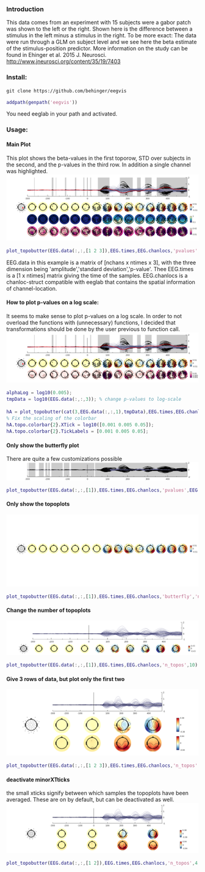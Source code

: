 ### Introduction
This data comes from an experiment with 15 subjects were a gabor patch
was shown to the left or the right.
Shown here is the difference between a stimulus in the left minus a
stimulus in the right. To be more exact: The data were run through a GLM
on subject level and we see here the beta estimate of the
stimulus-position predictor. More information on the study can be found
in Ehinger et al. 2015 J. Neurosci.
http://www.jneurosci.org/content/35/19/7403

### Install:
```
git clone https://github.com/behinger/eegvis
```
``` matlab
addpath(genpath('eegvis'))
```

You need eeglab in your path and activated.

### Usage:
#### Main Plot
This plot shows the beta-values in the first toporow, STD over subjects in the second, and the p-values in the third row. In addition a single channel was highlighted.
![main plot](https://raw.githubusercontent.com/behinger/eegvis/master/topo_butter/html/main_call_01.png)
```matlab
plot_topobutter(EEG.data(:,:,[1 2 3]),EEG.times,EEG.chanlocs,'pvalues',EEG.data(:,:,3),'highlighted_channel',10,'colormap',{{'div','RdYlBu'},{'seq','YlGnBu'},'seq'},'topoalpha',0.005)
```
EEG.data in this example is a matrix of [nchans x ntimes x 3], with the three dimension being 'amplitude','standard deviation','p-value'. Thee EEG.times is a [1 x ntimes] matrix giving the time of the samples. EEG.chanlocs is a chanloc-struct compatible with eeglab that contains the spatial information of channel-location.

#### How to plot p-values on a log scale:
It seems to make sense to plot p-values on a log scale. In order to not
overload the functions with (unnecessary) functions, I decided that
transformations should be done by the user previous to function call.
![main plot](https://raw.githubusercontent.com/behinger/eegvis/master/topo_butter/html/main_call_02.png)
```matlab
alphaLog = log10(0.005);
tmpData = log10(EEG.data(:,:,3)); % change p-values to log-scale

hA = plot_topobutter(cat(3,EEG.data(:,:,1),tmpData),EEG.times,EEG.chanlocs,'pvalues',tmpData,'highlighted_channel',10,'colormap',{'div','seq'},'topoalpha',alphaLog);
% Fix the scaling of the colorbar
hA.topo.colorbar{2}.XTick = log10([0.001 0.005 0.05]);
hA.topo.colorbar{2}.TickLabels = [0.001 0.005 0.05];
```

#### Only show the butterfly plot
There are quite a few customizations possible
![main plot](https://raw.githubusercontent.com/behinger/eegvis/master/topo_butter/html/main_call_03.png)
``` matlab
plot_topobutter(EEG.data(:,:,[1]),EEG.times,EEG.chanlocs,'pvalues',EEG.data(:,:,3),'topoplot','no')
```
#### Only show the topoplots
![main plot](https://raw.githubusercontent.com/behinger/eegvis/master/topo_butter/html/main_call_04.png)
``` matlab
plot_topobutter(EEG.data(:,:,[1]),EEG.times,EEG.chanlocs,'butterfly','no')
```

#### Change the number of topoplots
![main plot](https://raw.githubusercontent.com/behinger/eegvis/master/topo_butter/html/main_call_05.png)
``` matlab
plot_topobutter(EEG.data(:,:,[1]),EEG.times,EEG.chanlocs,'n_topos',10)
```

#### Give 3 rows of data, but plot only the first two
![main plot](https://raw.githubusercontent.com/behinger/eegvis/master/topo_butter/html/main_call_06.png)
``` matlab
plot_topobutter(EEG.data(:,:,[1 2 3]),EEG.times,EEG.chanlocs,'n_topos',4,'n_rows',2)
```
#### deactivate minorXTticks
 the small xticks signify between which samples the topoplots have been
 averaged. These are on by default, but can be deactivated as well.
 ![main plot](https://raw.githubusercontent.com/behinger/eegvis/master/topo_butter/html/main_call_07.png)
 ``` matlab
plot_topobutter(EEG.data(:,:,[1 2]),EEG.times,EEG.chanlocs,'n_topos',4,'minorXTicks',0)
```
